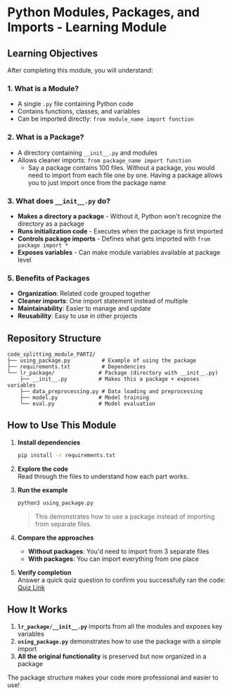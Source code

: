 # Python Modules, Packages, and Imports - Learning Module

## Learning Objectives

After completing this module, you will understand:

### 1. **What is a Module?**
- A single `.py` file containing Python code
- Contains functions, classes, and variables
- Can be imported directly: `from module_name import function`

### 2. **What is a Package?**
- A directory containing `__init__.py` and modules
- Allows cleaner imports: `from package_name import function`
  - Say a package contains 100 files. Without a package, you would need to import from each file one by one. Having a package allows you to just import once from the package name

### 3. **What does `__init__.py` do?**
- **Makes a directory a package** - Without it, Python won't recognize the directory as a package
- **Runs initialization code** - Executes when the package is first imported
- **Controls package imports** - Defines what gets imported with `from package import *`
- **Exposes variables** - Can make module variables available at package level

### 5. **Benefits of Packages**
- **Organization**: Related code grouped together
- **Cleaner imports**: One import statement instead of multiple
- **Maintainability**: Easier to manage and update
- **Reusability**: Easy to use in other projects

## Repository Structure

```
code_splitting_module_PART2/
├── using_package.py          # Example of using the package
├── requirements.txt          # Dependencies
└── lr_package/              # Package (directory with __init__.py)
    ├── __init__.py          # Makes this a package + exposes variables
    ├── data_preprocessing.py # Data loading and preprocessing
    ├── model.py             # Model training
    └── eval.py              # Model evaluation
```

## How to Use This Module

1. **Install dependencies**
   ```bash
   pip install -r requirements.txt
   ```

2. **Explore the code**  
   Read through the files to understand how each part works.

3. **Run the example**
   ```bash
   python3 using_package.py
   ```
   > This demonstrates how to use a package instead of importing from separate files.

4. **Compare the approaches**
   - **Without packages**: You'd need to import from 3 separate files
   - **With packages**: You can import everything from one place

5. **Verify completion**  
   Answer a quick quiz question to confirm you successfully ran the code:  
   [Quiz Link](https://docs.google.com/forms/d/e/1FAIpQLSdKIJtP58M1xWkUSXqe73a7gJXmpA2pqgUKg_MiPblw5IjPoQ/viewform?usp=header)


## How It Works

1. **`lr_package/__init__.py`** imports from all the modules and exposes key variables
2. **`using_package.py`** demonstrates how to use the package with a simple import
3. **All the original functionality** is preserved but now organized in a package

The package structure makes your code more professional and easier to use!
